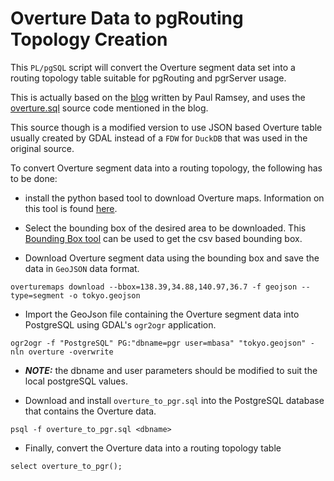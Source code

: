 # Overture Data to pgRouting Topology Creation

 This `PL/pgSQL` script will convert the Overture segment data set into a routing topology table suitable for pgRouting and pgrServer usage.

This is actually based on the [blog](https://www.crunchydata.com/blog/vehicle-routing-with-postgis-and-overture-data) written by Paul Ramsey, and uses the [overture.sql](https://github.com/CrunchyData/crunchy-bridge-for-analytics-examples/blob/main/overture/overture.sql) source code mentioned in the blog. 

This source though is a modified version to use JSON based Overture table usually created by GDAL instead of a `FDW` for `DuckDB` that was used in the original source. 

To convert Overture segment data into a routing topology, the following has to be done: 

* install the python based tool to download Overture maps. Information on this tool is found [here](https://docs.overturemaps.org/getting-data/overturemaps-py/).

* Select the bounding box of the desired area to be downloaded. This [Bounding Box tool](https://boundingbox.klokantech.com/) can be used to get the csv based bounding box.  

* Download Overture segment data using the bounding box and save the data in `GeoJSON` data format. 

```
overturemaps download --bbox=138.39,34.88,140.97,36.7 -f geojson --type=segment -o tokyo.geojson
```

* Import the GeoJson file containing the Overture segment data into PostgreSQL using GDAL's `ogr2ogr` application. 

```
ogr2ogr -f "PostgreSQL" PG:"dbname=pgr user=mbasa" "tokyo.geojson" -nln overture -overwrite
```
* ***NOTE:*** the dbname and user parameters should be modified to suit the local postgreSQL values.

* Download and install `overture_to_pgr.sql` into the PostgreSQL database that contains the Overture data. 

```
psql -f overture_to_pgr.sql <dbname>
```

* Finally, convert the Overture data into a routing topology table

```
select overture_to_pgr();
```

